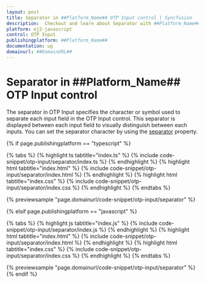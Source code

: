 ```yaml
---
layout: post
title: Separator in ##Platform_Name## OTP Input control | Syncfusion
description:  Checkout and learn about Separator with ##Platform_Name## OTP Input control of Syncfusion Essential JS 2 and more.
platform: ej2-javascript
control: OTP Input
publishingplatform: ##Platform_Name##
documentation: ug
domainurl: ##DomainURL##
---
```


# Separator in ##Platform_Name## OTP Input control

The separator in OTP Input specifies the character or symbol used to separate each input field in the OTP Input control. This separator is displayed between each input field to visually distinguish between each inputs. You can set the separator character by using the [separator](../api/otp-input#separator) property.

{% if page.publishingplatform == "typescript" %}

{% tabs %}
{% highlight ts tabtitle="index.ts" %}
{% include code-snippet/otp-input/separator/index.ts %}
{% endhighlight %}
{% highlight html tabtitle="index.html" %}
{% include code-snippet/otp-input/separator/index.html %}
{% endhighlight %}
{% highlight html tabtitle="index.css" %}
{% include code-snippet/otp-input/separator/index.css %}
{% endhighlight %}
{% endtabs %}

{% previewsample "page.domainurl/code-snippet/otp-input/separator" %}

{% elsif page.publishingplatform == "javascript" %}

{% tabs %}
{% highlight js tabtitle="index.js" %}
{% include code-snippet/otp-input/separator/index.js %}
{% endhighlight %}
{% highlight html tabtitle="index.html" %}
{% include code-snippet/otp-input/separator/index.html %}
{% endhighlight %}
{% highlight html tabtitle="index.css" %}
{% include code-snippet/otp-input/separator/index.css %}
{% endhighlight %}
{% endtabs %}

{% previewsample "page.domainurl/code-snippet/otp-input/separator" %}
{% endif %}
